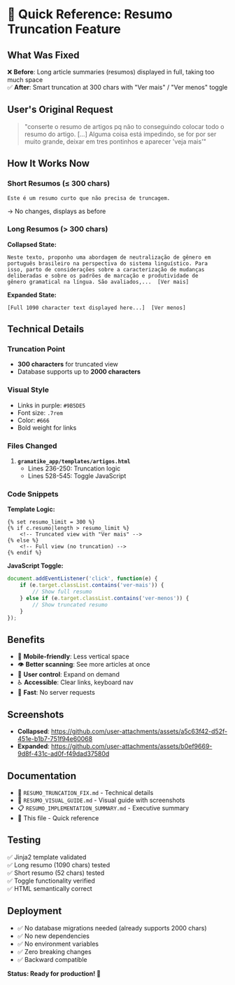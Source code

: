 # 🚀 Quick Reference: Resumo Truncation Feature

## What Was Fixed
❌ **Before**: Long article summaries (resumos) displayed in full, taking too much space  
✅ **After**: Smart truncation at 300 chars with "Ver mais" / "Ver menos" toggle

## User's Original Request
> "conserte o resumo de artigos pq não to conseguindo colocar todo o resumo do artigo. [...] Alguma coisa está impedindo, se for por ser muito grande, deixar em tres pontinhos e aparecer 'veja mais'"

## How It Works Now

### Short Resumos (≤ 300 chars)
```
Este é um resumo curto que não precisa de truncagem.
```
→ No changes, displays as before

### Long Resumos (> 300 chars)
**Collapsed State:**
```
Neste texto, proponho uma abordagem de neutralização de gênero em 
português brasileiro na perspectiva do sistema linguístico. Para 
isso, parto de considerações sobre a caracterização de mudanças 
deliberadas e sobre os padrões de marcação e produtividade de 
gênero gramatical na língua. São avaliados,...  [Ver mais]
```

**Expanded State:**
```
[Full 1090 character text displayed here...]  [Ver menos]
```

## Technical Details

### Truncation Point
- **300 characters** for truncated view
- Database supports up to **2000 characters**

### Visual Style
- Links in purple: `#9B5DE5`
- Font size: `.7rem`
- Color: `#666`
- Bold weight for links

### Files Changed
1. **`gramatike_app/templates/artigos.html`**
   - Lines 236-250: Truncation logic
   - Lines 528-545: Toggle JavaScript

### Code Snippets

**Template Logic:**
```jinja2
{% set resumo_limit = 300 %}
{% if c.resumo|length > resumo_limit %}
    <!-- Truncated view with "Ver mais" -->
{% else %}
    <!-- Full view (no truncation) -->
{% endif %}
```

**JavaScript Toggle:**
```javascript
document.addEventListener('click', function(e) {
    if (e.target.classList.contains('ver-mais')) {
        // Show full resumo
    } else if (e.target.classList.contains('ver-menos')) {
        // Show truncated resumo
    }
});
```

## Benefits
- 📱 **Mobile-friendly**: Less vertical space
- 👁️ **Better scanning**: See more articles at once
- 🎯 **User control**: Expand on demand
- ♿ **Accessible**: Clear links, keyboard nav
- 🚀 **Fast**: No server requests

## Screenshots
- **Collapsed**: https://github.com/user-attachments/assets/a5c63f42-d52f-451e-b1b7-751f94e60068
- **Expanded**: https://github.com/user-attachments/assets/b0ef9669-9d8f-431c-ad0f-f49dad37580d

## Documentation
- 📄 `RESUMO_TRUNCATION_FIX.md` - Technical details
- 🎨 `RESUMO_VISUAL_GUIDE.md` - Visual guide with screenshots
- 📋 `RESUMO_IMPLEMENTATION_SUMMARY.md` - Executive summary
- 📝 This file - Quick reference

## Testing
✅ Jinja2 template validated  
✅ Long resumo (1090 chars) tested  
✅ Short resumo (52 chars) tested  
✅ Toggle functionality verified  
✅ HTML semantically correct  

## Deployment
- ✅ No database migrations needed (already supports 2000 chars)
- ✅ No new dependencies
- ✅ No environment variables
- ✅ Zero breaking changes
- ✅ Backward compatible

**Status: Ready for production! 🎉**
